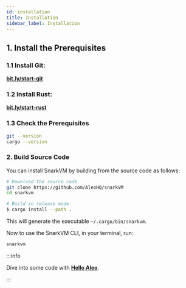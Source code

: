```yaml
---
id: installation
title: Installation
sidebar_label: Installation
---
```

## 1. Install the Prerequisites

### 1.1 Install Git:

**[bit.ly/start-git](https://bit.ly/start-git)**

### 1.2 Install Rust:

**[bit.ly/start-rust](https://bit.ly/start-rust)**

### 1.3 Check the Prerequisites

```bash
git --version
cargo --version
```

### 2. Build Source Code

You can install SnarkVM by building from the source code as follows:

```bash
# Download the source code
git clone https://github.com/AleoHQ/snarkVM
cd snarkvm

# Build in release mode
$ cargo install --path .
```

This will generate the executable `~/.cargo/bin/snarkvm`.

Now to use the SnarkVM CLI, in your terminal, run:
```bash
snarkvm
```

:::info

Dive into some code with [**Hello Aleo**](02_hello.md).

:::


